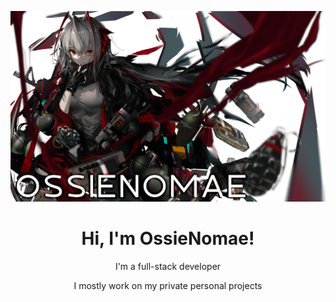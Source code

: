 <p align="center">
  <a href=""><img src="banner.png" alt="OssieNomae Banner"></a>
</p>

<h1 align="center">Hi, I'm OssieNomae!</h1>
<p align="center">I'm a full-stack developer</p>
<p align="center">I mostly work on my private personal projects</p>

